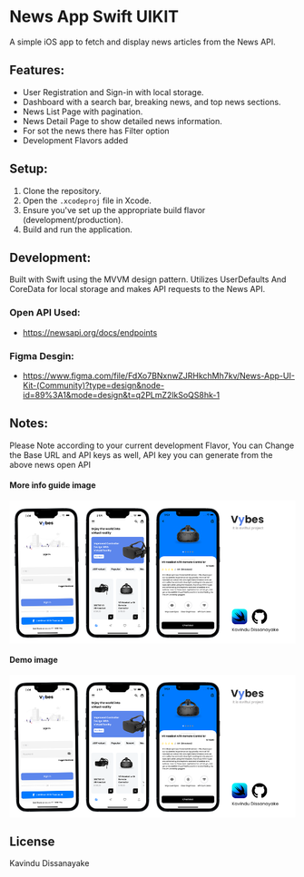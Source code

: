 # News App Swift UIKIT

A simple iOS app to fetch and display news articles from the News API.

## Features:
- User Registration and Sign-in with local storage.
- Dashboard with a search bar, breaking news, and top news sections.
- News List Page with pagination.
- News Detail Page to show detailed news information.
- For sot the news there has Filter option 
- Development Flavors added

## Setup:
1. Clone the repository.
2. Open the `.xcodeproj` file in Xcode.
3. Ensure you've set up the appropriate build flavor (development/production).
4. Build and run the application.

## Development:
Built with Swift using the MVVM design pattern. Utilizes UserDefaults And CoreData for local storage and makes API requests to the News API.

### Open API Used:
- https://newsapi.org/docs/endpoints

### Figma Desgin:
- https://www.figma.com/file/FdXo7BNxnwZJRHkchMh7kv/News-App-UI-Kit-(Community)?type=design&node-id=89%3A1&mode=design&t=q2PLmZ2lkSoQS8hk-1


## Notes:
 Please Note according to your current development Flavor, You can Change the Base URL and API keys as well, API key you can generate from the above news open API

#### More info guide image
<img align="center" src="https://github.com/KavinduDissanayake/Vybes-app-SwiftUI/blob/main/SS/test.png"> 



#### Demo image
<img align="center" src="https://github.com/KavinduDissanayake/Vybes-app-SwiftUI/blob/main/SS/test.png"> 

## License

Kavindu Dissanayake
